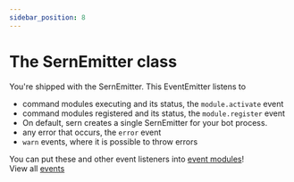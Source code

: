 ```yaml
---
sidebar_position: 8
---
```


# The SernEmitter class
You're shipped with the SernEmitter. This EventEmitter listens to
- command modules executing and its status, the `module.activate` event
- command modules registered and its status, the `module.register` event
- On default, sern creates a single SernEmitter for your bot process.
- any error that occurs, the `error` event
- `warn` events, where it is possible to throw errors

You can put these and other event listeners into [event modules](./first-event.md)! 
<br/>View all <a href="https://sern.dev/docs/api/modules#serneventsmapping">events</a>
